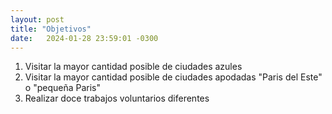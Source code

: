 ```yaml
---
layout: post
title: "Objetivos"
date:   2024-01-28 23:59:01 -0300
---
```

1. Visitar la mayor cantidad posible de ciudades azules
2. Visitar la mayor cantidad posible de ciudades apodadas "Paris del Este" o "pequeña Paris"
3. Realizar doce trabajos voluntarios diferentes